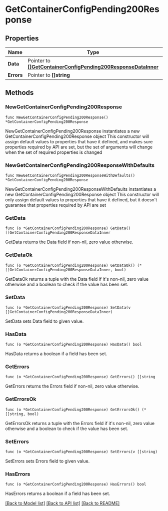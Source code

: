 # GetContainerConfigPending200Response

## Properties

Name | Type | Description | Notes
------------ | ------------- | ------------- | -------------
**Data** | Pointer to [**[]GetContainerConfigPending200ResponseDataInner**](GetContainerConfigPending200ResponseDataInner.md) |  | [optional] 
**Errors** | Pointer to **[]string** |  | [optional] 

## Methods

### NewGetContainerConfigPending200Response

`func NewGetContainerConfigPending200Response() *GetContainerConfigPending200Response`

NewGetContainerConfigPending200Response instantiates a new GetContainerConfigPending200Response object
This constructor will assign default values to properties that have it defined,
and makes sure properties required by API are set, but the set of arguments
will change when the set of required properties is changed

### NewGetContainerConfigPending200ResponseWithDefaults

`func NewGetContainerConfigPending200ResponseWithDefaults() *GetContainerConfigPending200Response`

NewGetContainerConfigPending200ResponseWithDefaults instantiates a new GetContainerConfigPending200Response object
This constructor will only assign default values to properties that have it defined,
but it doesn't guarantee that properties required by API are set

### GetData

`func (o *GetContainerConfigPending200Response) GetData() []GetContainerConfigPending200ResponseDataInner`

GetData returns the Data field if non-nil, zero value otherwise.

### GetDataOk

`func (o *GetContainerConfigPending200Response) GetDataOk() (*[]GetContainerConfigPending200ResponseDataInner, bool)`

GetDataOk returns a tuple with the Data field if it's non-nil, zero value otherwise
and a boolean to check if the value has been set.

### SetData

`func (o *GetContainerConfigPending200Response) SetData(v []GetContainerConfigPending200ResponseDataInner)`

SetData sets Data field to given value.

### HasData

`func (o *GetContainerConfigPending200Response) HasData() bool`

HasData returns a boolean if a field has been set.

### GetErrors

`func (o *GetContainerConfigPending200Response) GetErrors() []string`

GetErrors returns the Errors field if non-nil, zero value otherwise.

### GetErrorsOk

`func (o *GetContainerConfigPending200Response) GetErrorsOk() (*[]string, bool)`

GetErrorsOk returns a tuple with the Errors field if it's non-nil, zero value otherwise
and a boolean to check if the value has been set.

### SetErrors

`func (o *GetContainerConfigPending200Response) SetErrors(v []string)`

SetErrors sets Errors field to given value.

### HasErrors

`func (o *GetContainerConfigPending200Response) HasErrors() bool`

HasErrors returns a boolean if a field has been set.


[[Back to Model list]](../README.md#documentation-for-models) [[Back to API list]](../README.md#documentation-for-api-endpoints) [[Back to README]](../README.md)


